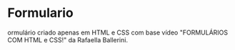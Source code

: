 # Formulario
ormulário criado apenas em HTML e CSS com base vídeo "FORMULÁRIOS COM HTML e CSS!" da Rafaella Ballerini.
